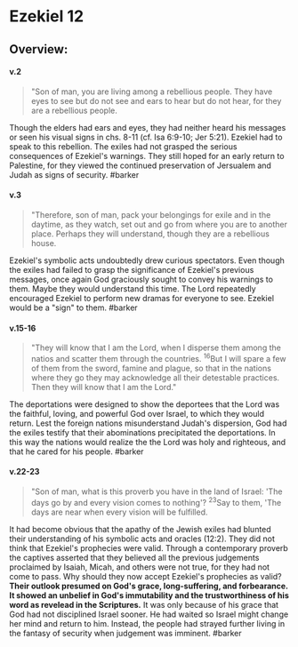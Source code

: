 # Ezekiel 12

## Overview:


#### v.2
>"Son of man, you are living among a rebellious people. They have eyes to see but do not see and ears to hear but do not hear, for they are a rebellious people.

Though the elders had ears and eyes, they had neither heard his messages or seen his visual signs in chs. 8-11 (cf. Isa 6:9-10; Jer 5:21). Ezekiel had to speak to this rebellion. The exiles had not grasped the serious consequences of Ezekiel's warnings. They still hoped for an early return to Palestine, for they viewed the continued preservation of Jersualem and Judah as signs of security.
#barker 

#### v.3
>"Therefore, son of man, pack your belongings for exile and in the daytime, as they watch, set out and go from where you are to another place. Perhaps they will understand, though they are a rebellious house.

Ezekiel's symbolic acts undoubtedly drew curious spectators. Even though the exiles had failed to grasp the significance of Ezekiel's previous messages, once again God graciously sought to convey his warnings to them. Maybe they would understand this time. The Lord repeatedly encouraged Ezekiel to perform new dramas for everyone to see. Ezekiel would be a "sign" to them.
#barker 

#### v.15-16
>"They will know that I am the Lord, when I disperse them among the natios and scatter them through the countries. <sup>16</sup>But I will spare a few of them from the sword, famine and plague, so that in the nations where they go they may acknowledge all their detestable practices. Then they will know that I am the Lord."

The deportations were designed to show the deportees that the Lord was the faithful, loving, and powerful God over Israel, to which they would return. Lest the foreign nations misunderstand Judah's dispersion, God had the exiles testify that their abominations precipitated the deportations. In this way the nations would realize the the Lord was holy and righteous, and that he cared for his people.
#barker 


#### v.22-23
>"Son of man, what is this proverb you have in the land of Israel: 'The days go by and every vision comes to nothing'? <sup>23</sup>Say to them, 'The days are near when every vision will be fulfilled.

It had become obvious that the apathy of the Jewish exiles had blunted their understanding of his symbolic acts and oracles (12:2). They did not think that Ezekiel's prophecies were valid. Through a contemporary proverb the captives asserted that they believed all the previous judgements proclaimed by Isaiah, Micah, and others were not true, for they had not come to pass. Why should they now accept Ezekiel's prophecies as valid? **Their outlook presumed on God's grace, long-suffering, and forbearance. It showed an unbelief in God's immutability and the trustworthiness of his word as revelead in the Scriptures.** It was only because of his grace that God had not disciplined Israel sooner. He had waited so Israel might change her mind and return to him. Instead, the people had strayed further living in the fantasy of security when judgement was imminent.
#barker 

